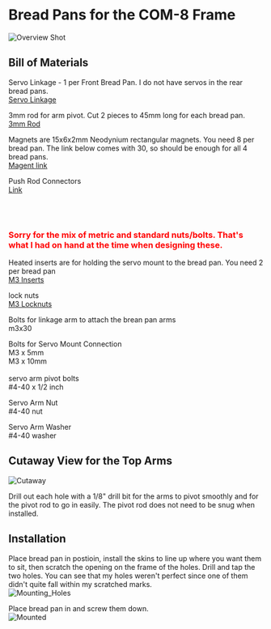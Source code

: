 # Bread Pans for the COM-8 Frame
![Overview Shot](/Images/BreadPansMain.png)

## Bill of Materials


Servo Linkage - 1 per Front Bread Pan.  I do not have servos in the rear bread pans.<br>
[Servo Linkage](https://www.amazon.com/gp/product/B09KM8J4QX/ref=ppx_yo_dt_b_search_asin_title?ie=UTF8&psc=1)

3mm rod for arm pivot.  Cut 2 pieces to 45mm long for each bread pan.<br>
[3mm Rod](https://www.amazon.com/gp/product/B07B4W6S2X/ref=ppx_yo_dt_b_search_asin_title?ie=UTF8&psc=1)

Magnets are 15x6x2mm Neodynium rectangular magnets.  You need 8 per bread pan.  The link below comes with 30, so should be enough for all 4 bread pans.<br>
[Magent link](https://www.amazon.com/gp/product/B0B7X3RJ54/ref=ppx_yo_dt_b_search_asin_title?ie=UTF8&psc=1)

Push Rod Connectors<br>
[Link](https://www.amazon.com/Du-Bro-605-Connectors-Re-Usable-12-Pack/dp/B0006O8U0M/ref=pd_bxgy_img_sccl_1/133-7283762-3099155?pd_rd_w=0uyDT&content-id=amzn1.sym.26a5c67f-1a30-486b-bb90-b523ad38d5a0&pf_rd_p=26a5c67f-1a30-486b-bb90-b523ad38d5a0&pf_rd_r=MRQYDZH73A7FNQ5YHA91&pd_rd_wg=dT9Al&pd_rd_r=012360b2-69bd-45a0-953a-be307aec8152&pd_rd_i=B0006O8U0M&psc=1DataPanel)

<br><br>
 ### <span style="color: red;">Sorry for the mix of metric and standard nuts/bolts.  That's what I had on hand at the time when designing these.</span>



Heated inserts are for holding the servo mount to the bread pan.  You need 2 per bread pan<br>
[M3 Inserts](https://www.amazon.com/gp/product/B07NBTCHP1/ref=ppx_yo_dt_b_search_asin_title?ie=UTF8&psc=1)

lock nuts<br>
[M3 Locknuts](https://www.amazon.com/100Pcs-Stainless-Self-Lock-Inserted-Clinching/dp/B075ZZW7VL/ref=sr_1_3?crid=OFR0VSCDUY47&keywords=M3+locknuts&qid=1693488087&s=industrial&sprefix=m3+locknuts%2Cindustrial%2C92&sr=1-3)

Bolts for linkage arm to attach the brean pan arms<br>
m3x30 

Bolts for Servo Mount Connection<br>
M3 x 5mm <br>
M3 x 10mm<br>
<br>
servo arm pivot bolts<br>
#4-40 x 1/2 inch<br>

Servo Arm Nut<br>
#4-40 nut

Servo Arm Washer<br>
#4-40 washer

## Cutaway View for the Top Arms
![Cutaway](/Images/Top_Arm_Cutaway.png)

Drill out each hole with a 1/8" drill bit for the arms to pivot smoothly and for the pivot rod to go in easily.  The pivot rod does not need to be snug when installed.<br >


## Installation
Place bread pan in postioin, install the skins to line up where you want them to sit, then scratch the opening on the frame of the holes.  Drill and tap the two holes.  You can see that my holes weren't perfect since one of them didn't quite fall within my scratched marks.  
![Mounting_Holes](/Images/Bread_Pan_MountingHoles.MP.jpg)

Place bread pan in and screw them down.  
![Mounted](/Images/Bread_Pan_MountingScrews.jpg)